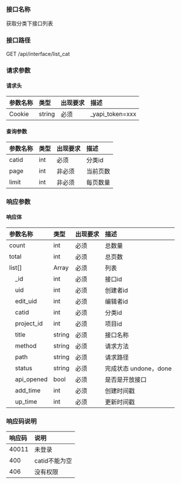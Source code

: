 ### 接口名称
获取分类下接口列表

### 接口路径
GET /api/interface/list_cat

### 请求参数

#### 请求头

参数名称 | 类型   | 出现要求 | 描述
:--------|:-------|:-------|:---------------
Cookie   | string | 必须     | _yapi_token=xxx

#### 查询参数

参数名称 | 类型 | 出现要求 | 描述
:--------|:-----|:-------|:----
catid    | int  | 必须     | 分类id
page     | int  | 非必须   | 当前页数
limit    | int  | 非必须   | 每页数量

### 响应参数

#### 响应体

参数名称         | 类型   | 出现要求 | 描述
:----------------|:-------|:-------|:----------------
count            | int    | 必须     | 总数量
total            | int    | 必须     | 总页数
list[]           | Array  | 必须     | 列表
&emsp;_id        | int    | 必须     | 接口id
&emsp;uid        | int    | 必须     | 创建者id
&emsp;edit_uid   | int    | 必须     | 编辑者id
&emsp;catid      | int    | 必须     | 分类id
&emsp;project_id | int    | 必须     | 项目id
&emsp;title      | string | 必须     | 接口名称
&emsp;method     | string | 必须     | 请求方法
&emsp;path       | string | 必须     | 请求路径
&emsp;status     | string | 必须     | 完成状态 undone，done
&emsp;api_opened | bool   | 必须     | 是否是开放接口
&emsp;add_time   | int    | 必须     | 创建时间戳
&emsp;up_time    | int    | 必须     | 更新时间戳

### 响应码说明

响应码 | 说明
:------|:---------
40011  | 未登录
400    | catid不能为空
406    | 没有权限